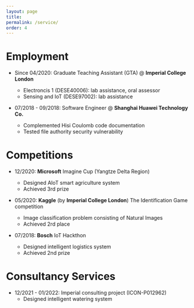 ```yaml
---
layout: page
title: 
permalink: /service/
order: 4
---
```


# Employment
* Since 04/2020: Graduate Teaching Assistant (GTA) @ **Imperial College London**
	- Electroncis 1 (DESE40006): lab assistance, oral assessor
	- Sensing and IoT (DESE97002): lab assistance

* 07/2018 - 09/2018: Software Engineer @ **Shanghai Huawei Technology Co.** 
	-  Complemented Hisi Coulomb code documentation
	-  Tested file authority security vulnerability

# Competitions
* 12/2020: **Microsoft** Imagine Cup (Yangtze Delta Region)
	- Designed AIoT smart agriculture system
	- Achieved 3rd prize
	
* 05/2020: **Kaggle** (by **Imperial College London**) The Identification Game competition
	- Image classification problem consisting of Natural Images
	- Achieved 2rd place

* 07/2018: **Bosch** IoT Hackthon  
	- Designed intelligent logistics system
	- Achieved 2nd prize

# Consultancy Services
* 12/2021 - 01/2022: Imperial consulting project (ICON-P012962)  
	- Designed intelligent watering system
